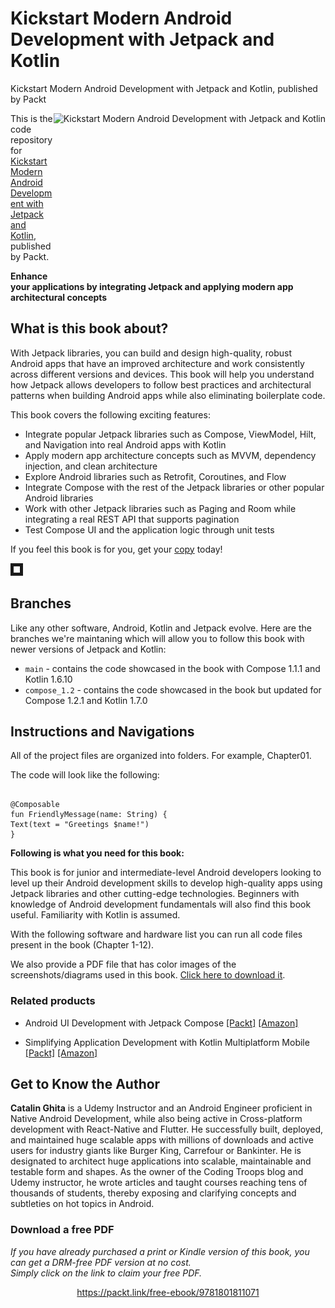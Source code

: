 


# Kickstart Modern Android Development with Jetpack and Kotlin	
Kickstart Modern Android Development with Jetpack and Kotlin, published by Packt

<a href="https://www.packtpub.com/product/kickstart-modern-android-development-with-jetpack-and-kotlin/9781801811071"><img src="https://static.packt-cdn.com/products/9781801811071/cover/smaller" alt="Kickstart Modern Android Development with Jetpack and Kotlin" height="256px" align="right"></a>

This is the code repository for [Kickstart Modern Android Development with Jetpack and Kotlin](https://www.packtpub.com/product/kickstart-modern-android-development-with-jetpack-and-kotlin/9781801811071), published by Packt.

**Enhance your applications by integrating Jetpack and applying modern app architectural concepts**

## What is this book about?
With Jetpack libraries, you can build and design high-quality, robust Android apps that have an improved architecture and work consistently across different versions and devices. This book will help you understand how Jetpack allows developers to follow best practices and architectural patterns when building Android apps while also eliminating boilerplate code.

This book covers the following exciting features:

* Integrate popular Jetpack libraries such as Compose, ViewModel, Hilt, and Navigation into real Android apps with Kotlin
* Apply modern app architecture concepts such as MVVM, dependency injection, and clean architecture
* Explore Android libraries such as Retrofit, Coroutines, and Flow
* Integrate Compose with the rest of the Jetpack libraries or other popular Android libraries
* Work with other Jetpack libraries such as Paging and Room while integrating a real REST API that supports pagination
* Test Compose UI and the application logic through unit tests

If you feel this book is for you, get your [copy](https://www.amazon.com/dp/1801811075) today!

<a href="https://www.packtpub.com/?utm_source=github&utm_medium=banner&utm_campaign=GitHubBanner"><img src="https://raw.githubusercontent.com/PacktPublishing/GitHub/master/GitHub.png" 
alt="https://www.packtpub.com/" border="5" /></a>

## Branches
Like any other software, Android, Kotlin and Jetpack evolve. Here are the branches we're maintaning which will allow you to follow this book with newer versions of Jetpack and Kotlin:
- `main` - contains the code showcased in the book with Compose 1.1.1 and Kotlin 1.6.10
- `compose_1.2` - contains the code showcased in the book but updated for Compose 1.2.1 and Kotlin 1.7.0

## Instructions and Navigations
All of the project files are organized into folders. For example, Chapter01.

The code will look like the following:

```

@Composable
fun FriendlyMessage(name: String) {
Text(text = "Greetings $name!")
}

```

**Following is what you need for this book:**

This book is for junior and intermediate-level Android developers looking to level up their Android development skills to develop high-quality apps using Jetpack libraries and other cutting-edge technologies. Beginners with knowledge of Android development fundamentals will also find this book useful. Familiarity with Kotlin is assumed.	

With the following software and hardware list you can run all code files present in the book (Chapter 1-12).

We also provide a PDF file that has color images of the screenshots/diagrams used in this book. [Click here to download it](https://static.packt-cdn.com/downloads/9781801811071_ColorImages.pdf).

### Related products <Other books you may enjoy>
* Android UI Development with Jetpack Compose [[Packt]](https://www.packtpub.com/product/android-ui-development-with-jetpack-compose/9781801812160) [[Amazon]](https://www.amazon.com/Android-Development-Jetpack-Compose-declarative/dp/1801812160)

* Simplifying Application Development with Kotlin Multiplatform Mobile [[Packt]](https://www.packtpub.com/product/simplifying-application-development-with-kotlin-multiplatform-mobile/9781801812580) [[Amazon]](https://www.amazon.com/Simplifying-Application-Development-Kotlin-Multiplatform/dp/1801812586)

## Get to Know the Author
**Catalin Ghita** is a Udemy Instructor and an Android Engineer proficient in Native Android Development, while also being active in Cross-platform development with React-Native and Flutter. He successfully built, deployed, and maintained huge scalable apps with millions of downloads and active users for industry giants like Burger King, Carrefour or Bankinter. He is designated to architect huge applications into scalable, maintainable and testable form and shapes. As the owner of the Coding Troops blog and Udemy instructor, he wrote articles and taught courses reaching tens of thousands of students, thereby exposing and clarifying concepts and subtleties on hot topics in Android.



### Download a free PDF

 <i>If you have already purchased a print or Kindle version of this book, you can get a DRM-free PDF version at no cost.<br>Simply click on the link to claim your free PDF.</i>
<p align="center"> <a href="https://packt.link/free-ebook/9781801811071">https://packt.link/free-ebook/9781801811071 </a> </p>